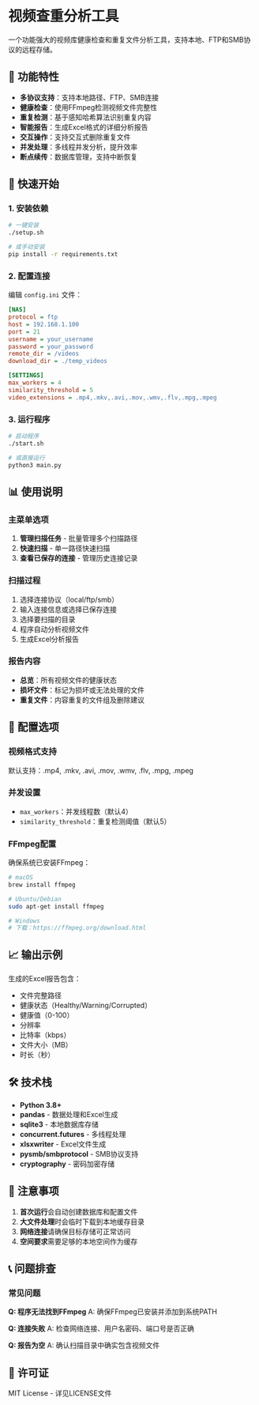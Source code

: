 # 视频查重分析工具

一个功能强大的视频库健康检查和重复文件分析工具，支持本地、FTP和SMB协议的远程存储。

## 🌟 功能特性

- **多协议支持**：支持本地路径、FTP、SMB连接
- **健康检查**：使用FFmpeg检测视频文件完整性
- **重复检测**：基于感知哈希算法识别重复内容
- **智能报告**：生成Excel格式的详细分析报告
- **交互操作**：支持交互式删除重复文件
- **并发处理**：多线程并发分析，提升效率
- **断点续传**：数据库管理，支持中断恢复

## 🚀 快速开始

### 1. 安装依赖

```bash
# 一键安装
./setup.sh

# 或手动安装
pip install -r requirements.txt
```

### 2. 配置连接

编辑 `config.ini` 文件：

```ini
[NAS]
protocol = ftp
host = 192.168.1.100
port = 21
username = your_username
password = your_password
remote_dir = /videos
download_dir = ./temp_videos

[SETTINGS]
max_workers = 4
similarity_threshold = 5
video_extensions = .mp4,.mkv,.avi,.mov,.wmv,.flv,.mpg,.mpeg
```

### 3. 运行程序

```bash
# 启动程序
./start.sh

# 或直接运行
python3 main.py
```

## 📊 使用说明

### 主菜单选项

1. **管理扫描任务** - 批量管理多个扫描路径
2. **快速扫描** - 单一路径快速扫描
3. **查看已保存的连接** - 管理历史连接记录

### 扫描过程

1. 选择连接协议（local/ftp/smb）
2. 输入连接信息或选择已保存连接
3. 选择要扫描的目录
4. 程序自动分析视频文件
5. 生成Excel分析报告

### 报告内容

- **总览**：所有视频文件的健康状态
- **损坏文件**：标记为损坏或无法处理的文件
- **重复文件**：内容重复的文件组及删除建议

## 🔧 配置选项

### 视频格式支持
默认支持：.mp4, .mkv, .avi, .mov, .wmv, .flv, .mpg, .mpeg

### 并发设置
- `max_workers`：并发线程数（默认4）
- `similarity_threshold`：重复检测阈值（默认5）

### FFmpeg配置
确保系统已安装FFmpeg：
```bash
# macOS
brew install ffmpeg

# Ubuntu/Debian
sudo apt-get install ffmpeg

# Windows
# 下载：https://ffmpeg.org/download.html
```

## 📈 输出示例

生成的Excel报告包含：
- 文件完整路径
- 健康状态（Healthy/Warning/Corrupted）
- 健康值（0-100）
- 分辨率
- 比特率（kbps）
- 文件大小（MB）
- 时长（秒）

## 🛠️ 技术栈

- **Python 3.8+**
- **pandas** - 数据处理和Excel生成
- **sqlite3** - 本地数据库存储
- **concurrent.futures** - 多线程处理
- **xlsxwriter** - Excel文件生成
- **pysmb/smbprotocol** - SMB协议支持
- **cryptography** - 密码加密存储

## 🚨 注意事项

1. **首次运行**会自动创建数据库和配置文件
2. **大文件处理**时会临时下载到本地缓存目录
3. **网络连接**请确保目标存储可正常访问
4. **空间要求**需要足够的本地空间作为缓存

## 📞 问题排查

### 常见问题

**Q: 程序无法找到FFmpeg**
A: 确保FFmpeg已安装并添加到系统PATH

**Q: 连接失败**
A: 检查网络连接、用户名密码、端口号是否正确

**Q: 报告为空**
A: 确认扫描目录中确实包含视频文件

## 📄 许可证

MIT License - 详见LICENSE文件